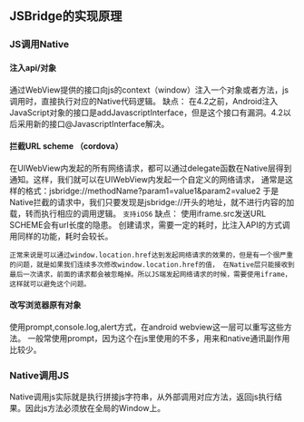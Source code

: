 ## JSBridge的实现原理
### JS调用Native
#### 注入api/对象
通过WebView提供的接口向js的context（window）注入一个对象或者方法，js调用时，直接执行对应的Native代码逻辑。
缺点：
在4.2之前，Android注入JavaScript对象的接口是addJavascriptInterface，但是这个接口有漏洞。4.2以后采用新的接口@JavascriptInterface解决。
#### 拦截URL scheme （cordova）
在UIWebView内发起的所有网络请求，都可以通过delegate函数在Native层得到通知。这样，我们就可以在UIWebView内发起一个自定义的网络请求，
通常是这样的格式：jsbridge://methodName?param1=value1&param2=value2
于是Native拦截的请求中，我们只要发现是jsbridge://开头的地址，就不进行内容的加载，转而执行相应的调用逻辑。
`支持iOS6`
缺点：
使用iframe.src发送URL SCHEME会有url长度的隐患。
创建请求，需要一定的耗时，比注入API的方式调用同样的功能，耗时会较长。

`正常来说是可以通过window.location.href达到发起网络请求的效果的，但是有一个很严重的问题，就是如果我们连续多次修改window.location.href的值，
在Native层只能接收到最后一次请求，前面的请求都会被忽略掉。所以JS端发起网络请求的时候，需要使用iframe，这样就可以避免这个问题。`
#### 改写浏览器原有对象
使用prompt,console.log,alert方式，在android webview这一层可以重写这些方法。
一般常使用prompt，因为这个在js里使用的不多，用来和native通讯副作用比较少。
### Native调用JS
Native调用js实际就是执行拼接js字符串，从外部调用对应方法，返回js执行结果。因此js方法必须放在全局的Window上。
